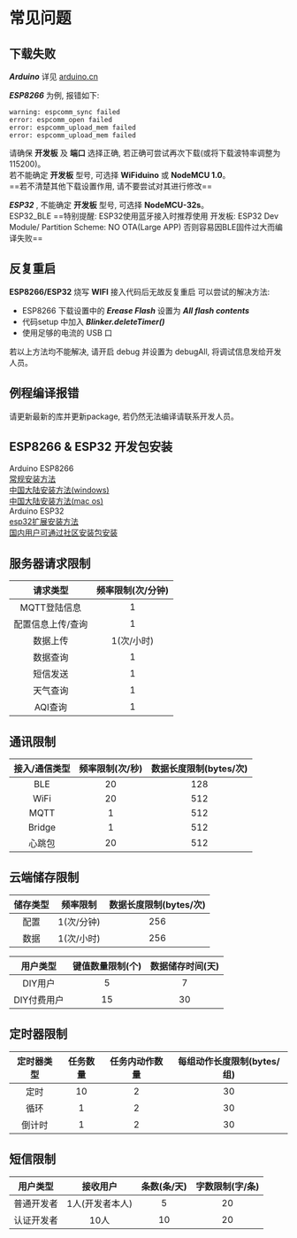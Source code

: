 # 常见问题


## 下载失败
***Arduino*** 详见 [arduino.cn](https://www.arduino.cn/thread-1066-1-1.html)   

***ESP8266*** 为例, 报错如下:
```
warning: espcomm_sync failed
error: espcomm_open failed
error: espcomm_upload_mem failed
error: espcomm_upload_mem failed
```
请确保 **开发板** 及 **端口** 选择正确, 若正确可尝试再次下载(或将下载波特率调整为115200)。  
若不能确定 **开发板** 型号, 可选择 **WiFiduino** 或 **NodeMCU 1.0**。  
==若不清楚其他下载设置作用, 请不要尝试对其进行修改==  

***ESP32*** , 不能确定 **开发板** 型号, 可选择 **NodeMCU-32s**。  
ESP32_BLE ==特别提醒: ESP32使用蓝牙接入时推荐使用 开发板: ESP32 Dev Module/ Partition Scheme: NO OTA(Large APP) 否则容易因BLE固件过大而编译失败==  

## 反复重启
**ESP8266/ESP32** 烧写 **WIFI** 接入代码后无故反复重启
可以尝试的解决方法:
- ESP8266 下载设置中的 ***Erease Flash*** 设置为 ***All flash contents***  
- 代码setup 中加入 ***Blinker.deleteTimer()***  
- 使用足够的电流的 USB 口  

若以上方法均不能解决, 请开启 debug 并设置为 debugAll, 将调试信息发给开发人员。  

## 例程编译报错
请更新最新的库并更新package, 若仍然无法编译请联系开发人员。

## ESP8266 & ESP32 开发包安装
Arduino ESP8266  
[常规安装方法](https://www.arduino.cn/thread-75969-1-1.html)  
[中国大陆安装方法(windows)](https://www.arduino.cn/thread-76029-1-1.html)  
[中国大陆安装方法(mac os)](https://www.arduino.cn/thread-76222-1-1.html)  
Arduino ESP32  
[esp32扩展安装方法](https://github.com/espressif/arduino-esp32)  
[国内用户可通过社区安装包安装](https://www.arduino.cn/thread-81194-1-1.html)  

## 服务器请求限制
| 请求类型 | 频率限制(次/分钟) |
| :-: | :-: |
| MQTT登陆信息 | 1 |
| 配置信息上传/查询 | 1 |
| 数据上传 | 1(次/小时) |
| 数据查询 | 1 |
| 短信发送 | 1 |
| 天气查询 | 1 |
| AQI查询 | 1 |

## 通讯限制
| 接入/通信类型 | 频率限制(次/秒) | 数据长度限制(bytes/次) |
| :-: | :-: | :-: |
| BLE | 20 | 128 |
| WiFi | 20 | 512 |
| MQTT | 1 | 512 |
| Bridge | 1 | 512 |
| 心跳包 | 20 | 512 |

## 云端储存限制
| 储存类型 | 频率限制 | 数据长度限制(bytes/次) |
| :-: | :-: | :-: |
| 配置 | 1(次/分钟) | 256 |
| 数据 | 1(次/小时) | 256 |

| 用户类型 | 键值数量限制(个) | 数据储存时间(天) |
| :-: | :-: | :-: |
| DIY用户 | 5 | 7 |
| DIY付费用户 | 15 | 30 |

## 定时器限制
| 定时器类型 | 任务数量 | 任务内动作数量 | 每组动作长度限制(bytes/组) |
| :-: | :-: | :-: | :-: |
| 定时 | 10 | 2 | 30 |
| 循环 | 1 | 2 | 30 |
| 倒计时 | 1 | 2 | 30 |

## 短信限制
| 用户类型 | 接收用户 | 条数(条/天) | 字数限制(字/条) |
| :-: | :-: | :-: | :-: |
| 普通开发者 | 1人(开发者本人) | 5 | 20 |
| 认证开发者 | 10人 | 10 | 20 |

